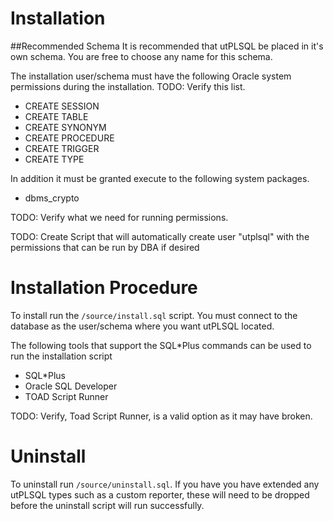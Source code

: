 # Installation

##Recommended Schema
It is recommended that utPLSQL be placed in it's own schema.   You are free to choose any name for this schema.

The installation user/schema must have the following Oracle system permissions during the installation.
TODO: Verify this list.
  - CREATE SESSION
  - CREATE TABLE
  - CREATE SYNONYM
  - CREATE PROCEDURE
  - CREATE TRIGGER
  - CREATE TYPE
  
In addition it must be granted execute to the following system packages.

  - dbms_crypto  
  
TODO: Verify what we need for running permissions.
  
TODO: Create Script that will automatically create user "utplsql" with the permissions that can be run by DBA if desired
 
# Installation Procedure

To install run the `/source/install.sql` script.   You must connect to the database as the user/schema where you want utPLSQL located.

The following tools that support the SQL*Plus commands can be used to run the installation script
  - SQL*Plus 
  - Oracle SQL Developer
  - TOAD Script Runner 
  
TODO: Verify, Toad Script Runner, is a valid option as it may have broken.
 
# Uninstall

To uninstall run `/source/uninstall.sql`.   If you have you have extended any utPLSQL types such as a custom reporter, these will need to be dropped before the uninstall script will run successfully.






